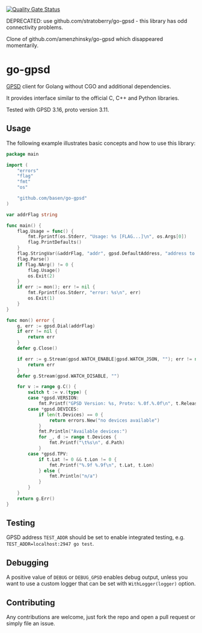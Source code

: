[![Quality Gate Status](https://sonarcloud.io/api/project_badges/measure?project=basen_go-gpsd2&metric=alert_status)](https://sonarcloud.io/dashboard?id=basen_go-gpsd2)

DEPRECATED: use github.com/stratoberry/go-gpsd - this library has odd connectivity problems. 

Clone of github.com/amenzhinsky/go-gpsd which disappeared momentarily.

# go-gpsd

[GPSD](https://gpsd.gitlab.io/gpsd/index.html) client for Golang without CGO and additional dependencies.

It provides interface similar to the official C, C++ and Python libraries.

Tested with GPSD 3.16, proto version 3.11.

## Usage

The following example illustrates basic concepts and how to use this library:

```go
package main

import (
	"errors"
	"flag"
	"fmt"
	"os"

	"github.com/basen/go-gpsd"
)

var addrFlag string

func main() {
	flag.Usage = func() {
		fmt.Fprintf(os.Stderr, "Usage: %s [FLAG...]\n", os.Args[0])
		flag.PrintDefaults()
	}
	flag.StringVar(&addrFlag, "addr", gpsd.DefaultAddress, "address to connect to")
	flag.Parse()
	if flag.NArg() != 0 {
		flag.Usage()
		os.Exit(2)
	}
	if err := mon(); err != nil {
		fmt.Fprintf(os.Stderr, "error: %s\n", err)
		os.Exit(1)
	}
}

func mon() error {
	g, err := gpsd.Dial(addrFlag)
	if err != nil {
		return err
	}
	defer g.Close()

	if err := g.Stream(gpsd.WATCH_ENABLE|gpsd.WATCH_JSON, ""); err != nil {
		return err
	}
	defer g.Stream(gpsd.WATCH_DISABLE, "")

	for v := range g.C() {
		switch t := v.(type) {
		case *gpsd.VERSION:
			fmt.Printf("GPSD Version: %s, Proto: %.0f.%.0f\n", t.Release, t.ProtoMajor, t.ProtoMinor)
		case *gpsd.DEVICES:
			if len(t.Devices) == 0 {
				return errors.New("no devices available")
			}
			fmt.Println("Available devices:")
			for _, d := range t.Devices {
				fmt.Printf("\t%s\n", d.Path)
			}
		case *gpsd.TPV:
			if t.Lat != 0 && t.Lon != 0 {
				fmt.Printf("%.9f %.9f\n", t.Lat, t.Lon)
			} else {
				fmt.Println("n/a")
			}
		}
	}
	return g.Err()
}
```

## Testing

GPSD address `TEST_ADDR` should be set to enable integrated testing, e.g. `TEST_ADDR=localhost:2947 go test`.

## Debugging

A positive value of `DEBUG` or `DEBUG_GPSD` enables debug output, unless you want to use a custom logger that can be set with `WithLogger(logger)` option.

## Contributing

Any contributions are welcome, just fork the repo and open a pull request or simply file an issue.
